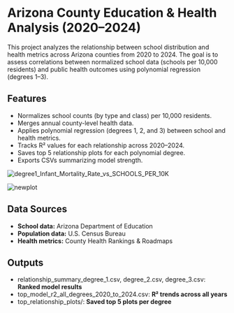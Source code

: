 # Arizona County Education & Health Analysis (2020–2024)

This project analyzes the relationship between school distribution and health metrics across Arizona counties from 2020 to 2024. The goal is to assess correlations between normalized school data (schools per 10,000 residents) and public health outcomes using polynomial regression (degrees 1–3). 

## Features

- Normalizes school counts (by type and class) per 10,000 residents.
- Merges annual county-level health data.
- Applies polynomial regression (degrees 1, 2, and 3) between school and health metrics.
- Tracks R² values for each relationship across 2020–2024.
- Saves top 5 relationship plots for each polynomial degree.
- Exports CSVs summarizing model strength.

![degree1_Infant_Mortality_Rate_vs_SCHOOLS_PER_10K](https://github.com/user-attachments/assets/a05d93f8-2d41-4741-80ba-fa0838a2259c)

![newplot](https://github.com/user-attachments/assets/f4088416-f986-447b-9d08-d02e61dd9886)

## Data Sources

- **School data:** Arizona Department of Education
- **Population data:** U.S. Census Bureau
- **Health metrics:** County Health Rankings & Roadmaps

## Outputs
- relationship_summary_degree_1.csv, degree_2.csv, degree_3.csv: **Ranked model results**
- top_model_r2_all_degrees_2020_to_2024.csv: **R² trends across all years**
- top_relationship_plots/: **Saved top 5 plots per degree**
